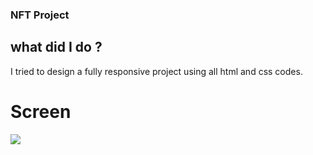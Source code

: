 ### NFT Project

## what did I do ?
I tried to design a fully responsive project using all html and css codes.

# Screen
![](screen.gif)
